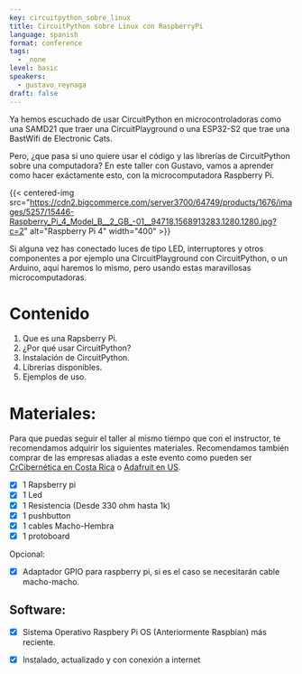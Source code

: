 ```yaml
---
key: circuitpython_sobre_linux
title: CircuitPython sobre Linux con RaspberryPi
language: spanish
format: conference
tags:
  - _none
level: basic
speakers:
  - gustavo_reynaga
draft: false
---
```


Ya hemos escuchado de usar CircuitPython en microcontroladoras como una SAMD21 que traer una CircuitPlayground o una ESP32-S2 que trae una BastWifi de Electronic Cats.

Pero, ¿que pasa si uno quiere usar el código y las librerías de CircuitPython sobre una computadora? En este taller con Gustavo, vamos a aprender como hacer exáctamente esto, con la microcomputadora Raspberry Pi. 

{{< centered-img src="https://cdn2.bigcommerce.com/server3700/64749/products/1676/images/5257/15446-Raspberry_Pi_4_Model_B__2_GB_-01__94718.1568913283.1280.1280.jpg?c=2" alt="Raspberry Pi 4" width="400" >}}

Si alguna vez has conectado luces de tipo LED, interruptores y otros componentes a por ejemplo una CircuitPlayground con CircuitPython, o un Arduino, aquí haremos lo mismo, pero usando estas maravillosas microcomputadoras.

# Contenido

1. Que es una Rapsberry Pi.
2. ¿Por qué usar CircuitPython?
3. Instalación de CircuitPython.
4. Librerías disponibles.
5. Ejemplos de uso.

# Materiales:

Para que puedas seguir el taller al mismo tiempo que con el instructor, te recomendamos adquirir los siguientes materiales. Recomendamos también comprar de las empresas aliadas a este evento como pueden ser [CrCibernética en Costa Rica](https://www.crcibernetica.com/raspberry-pi-4-model-b-2-gb/) o [Adafruit en US](https://www.adafruit.com/product/4292).

- [x] 1 Rapsberry pi
- [x] 1 Led
- [x] 1 Resistencia (Desde 330 ohm hasta 1k)
- [x] 1 pushbutton
- [x] 1 cables Macho-Hembra
- [x] 1 protoboard

Opcional: 
- [x] Adaptador GPIO para raspberry pi, si es el caso se necesitarán cable macho-macho.

## Software: 

- [x] Sistema Operativo Raspbery Pi OS (Anteriormente Raspbian) más reciente.
- [x] Instalado, actualizado y con conexión a internet

